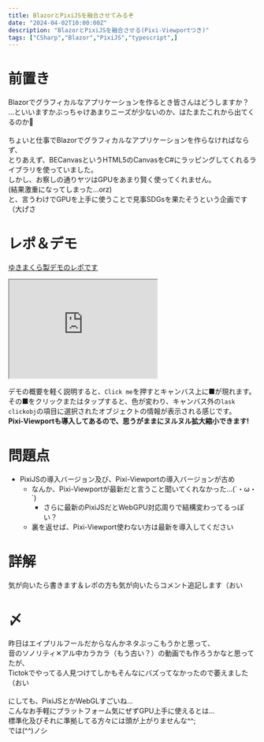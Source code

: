 ```yaml
---
title: BlazorとPixiJSを融合させてみるぞ
date: "2024-04-02T10:00:00Z"
description: "BlazorとPixiJSを融合させる(Pixi-Viewportつき)"
tags: ["CSharp","Blazor","PixiJS","typescript",]
---
```


# 前置き
Blazorでグラフィカルなアプリケーションを作るとき皆さんはどうしますか？   
...といいますかぶっちゃけあまりニーズが少ないのか、はたまたこれから出てくるのか🤔   
<br/>
ちょいと仕事でBlazorでグラフィカルなアプリケーションを作らなければならず、   
とりあえず、BECanvasというHTML5のCanvasをC#にラッピングしてくれるライブラリを使っていました。  
しかし、お察しの通りヤツはGPUをあまり賢く使ってくれません。   
(結果激重になってしまった...orz)   
と、言うわけでGPUを上手に使うことで見事SDGsを果たそうという企画です（大げさ

# レポ＆デモ
[ゆきまくら製デモのレポです](https://github.com/yukimakura/PixiJSBlazorDemo)   
<iframe
  id="inlineFrameExample"
  title="Inline Frame Example"
  width="300"
  height="200"
  src="https://yukimakura.github.io/PixiJSBlazorDemo/">
</iframe>

デモの概要を軽く説明すると、`Click me`を押すとキャンバス上に■が現れます。   
その■をクリックまたはタップすると、色が変わり、キャンバス外の`lask clickobj`の項目に選択されたオブジェクトの情報が表示される感じです。   
**Pixi-Viewportも導入してあるので、思うがままにヌルヌル拡大縮小できます!**

# 問題点
- PixiJSの導入バージョン及び、Pixi-Viewportの導入バージョンが古め
    - なんか、Pixi-Viewportが最新だと言うこと聞いてくれなかった...(´・ω・`)
        - さらに最新のPixiJSだとWebGPU対応周りで結構変わってるっぽい？
    - 裏を返せば、Pixi-Viewport使わない方は最新を導入してください

# 詳解
気が向いたら書きます＆レポの方も気が向いたらコメント追記します（おい

# 〆
昨日はエイプリルフールだからなんかネタぶっこもうかと思って、   
音のソノリティ✕アル中カラカラ（もう古い？）の動画でも作ろうかなと思ってたが、   
Tictokでやってる人見つけてしかもそんなにバズってなかったので萎えました（おい   
<br>
にしても、PixiJSとかWebGLすごいね...   
こんなお手軽にプラットフォーム気にぜずGPU上手に使えるとは...   
標準化及びそれに準拠してる方々には頭が上がりませんな^^;   
では(^^)ノシ
            